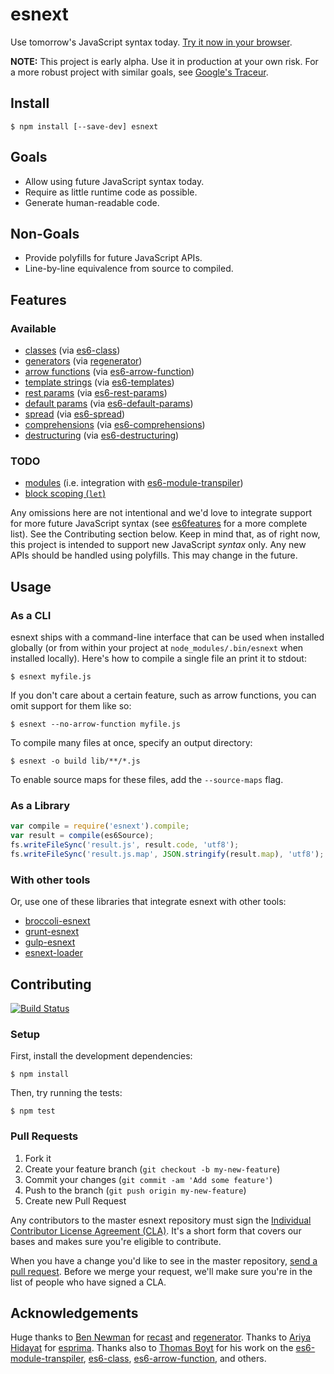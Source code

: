 # esnext

Use tomorrow's JavaScript syntax today. [Try it now in your browser](http://esnext.github.io/esnext/).

**NOTE:** This project is early alpha. Use it in production at your own risk.
For a more robust project with similar goals, see [Google's Traceur][traceur].

## Install

```
$ npm install [--save-dev] esnext
```

## Goals

* Allow using future JavaScript syntax today.
* Require as little runtime code as possible.
* Generate human-readable code.

## Non-Goals

* Provide polyfills for future JavaScript APIs.
* Line-by-line equivalence from source to compiled.

## Features

### Available

* [classes][features-classes] (via [es6-class][es6-class])
* [generators][features-generators] (via [regenerator][regenerator])
* [arrow functions][features-arrows] (via [es6-arrow-function][es6-arrow-function])
* [template strings][features-template-strings] (via [es6-templates][es6-templates])
* [rest params][features-default-rest-spread] (via [es6-rest-params][es6-rest-params])
* [default params][features-default-rest-spread] (via [es6-default-params][es6-default-params])
* [spread][features-default-rest-spread] (via [es6-spread][es6-spread])
* [comprehensions][features-comprehensions] (via [es6-comprehensions][es6-comprehensions])
* [destructuring][features-destructuring] (via [es6-destructuring][es6-destructuring])

### TODO

* [modules][features-modules] (i.e. integration with [es6-module-transpiler][es6-module-transpiler])
* [block scoping (`let`)][features-let-const]

Any omissions here are not intentional and we'd love to integrate support for
more future JavaScript syntax (see [es6features][es6features] for a more
complete list). See the Contributing section below. Keep in mind that, as of
right now, this project is intended to support new JavaScript *syntax* only.
Any new APIs should be handled using polyfills. This may change in the future.

## Usage

### As a CLI

esnext ships with a command-line interface that can be used when installed
globally (or from within your project at `node_modules/.bin/esnext` when
installed locally). Here's how to compile a single file an print it to stdout:

```
$ esnext myfile.js
```

If you don't care about a certain feature, such as arrow functions, you can
omit support for them like so:

```
$ esnext --no-arrow-function myfile.js
```

To compile many files at once, specify an output directory:

```
$ esnext -o build lib/**/*.js
```

To enable source maps for these files, add the `--source-maps` flag.

### As a Library

```js
var compile = require('esnext').compile;
var result = compile(es6Source);
fs.writeFileSync('result.js', result.code, 'utf8');
fs.writeFileSync('result.js.map', JSON.stringify(result.map), 'utf8');
```

### With other tools

Or, use one of these libraries that integrate esnext with other tools:

* [broccoli-esnext][broccoli-esnext]
* [grunt-esnext][grunt-esnext]
* [gulp-esnext][gulp-esnext]
* [esnext-loader][esnext-loader]

## Contributing

[![Build Status](https://travis-ci.org/esnext/esnext.png?branch=master)](https://travis-ci.org/esnext/esnext)

### Setup

First, install the development dependencies:

```
$ npm install
```

Then, try running the tests:

```
$ npm test
```

### Pull Requests

1. Fork it
2. Create your feature branch (`git checkout -b my-new-feature`)
3. Commit your changes (`git commit -am 'Add some feature'`)
4. Push to the branch (`git push origin my-new-feature`)
5. Create new Pull Request

Any contributors to the master esnext repository must sign the [Individual
Contributor License Agreement (CLA)][cla].  It's a short form that covers our
bases and makes sure you're eligible to contribute.

[cla]: https://spreadsheets.google.com/spreadsheet/viewform?formkey=dDViT2xzUHAwRkI3X3k5Z0lQM091OGc6MQ&ndplr=1

When you have a change you'd like to see in the master repository, [send a pull
request](https://github.com/esnext/esnext/pulls). Before we merge your
request, we'll make sure you're in the list of people who have signed a CLA.

## Acknowledgements

Huge thanks to [Ben Newman][benjamn] for [recast][recast] and
[regenerator][regenerator]. Thanks to [Ariya Hidayat][ariya] for
[esprima][esprima]. Thanks also to [Thomas Boyt][thomasboyt] for his work on
the [es6-module-transpiler][es6-module-transpiler], [es6-class][es6-class],
[es6-arrow-function][es6-arrow-function], and others.

[ariya]: https://github.com/ariya
[benjamn]: https://github.com/benjamn
[broccoli-esnext]: https://github.com/shinnn/broccoli-esnext
[broccoli]: https://github.com/joliss/broccoli
[es6-arrow-function]: https://github.com/esnext/es6-arrow-function
[es6-class]: https://github.com/esnext/es6-class
[es6-comprehensions]: https://github.com/dreame4/es6-comprehensions
[es6-default-params]: https://github.com/esnext/es6-default-params
[es6-destructuring]: https://github.com/fdecampredon/es6-destructuring
[es6-module-transpiler]: https://github.com/esnext/es6-module-transpiler
[es6-rest-params]: https://github.com/thomasboyt/es6-rest-params
[es6-spread]: https://github.com/esnext/es6-spread
[es6-templates]: https://github.com/esnext/es6-templates
[es6features]: https://github.com/lukehoban/es6features
[esnext-loader]: https://github.com/conradz/esnext-loader
[esprima]: https://github.com/ariya/esprima
[features-arrows]: https://github.com/lukehoban/es6features#arrows
[features-classes]: https://github.com/lukehoban/es6features#classes
[features-comprehensions]: https://github.com/lukehoban/es6features#comprehensions
[features-default-rest-spread]: https://github.com/lukehoban/es6features#default--rest--spread
[features-destructuring]: https://github.com/lukehoban/es6features#destructuring
[features-generators]: https://github.com/lukehoban/es6features#generators
[features-let-const]: https://github.com/lukehoban/es6features#let--const
[features-modules]: https://github.com/lukehoban/es6features#modules
[features-template-strings]: https://github.com/lukehoban/es6features#template-strings
[grunt-esnext]: https://github.com/shinnn/grunt-esnext
[gulp-esnext]: https://github.com/sindresorhus/gulp-esnext
[recast]: https://github.com/benjamn/recast
[regenerator]: http://facebook.github.io/regenerator/
[thomasboyt]: http://www.thomasboyt.com/
[traceur]: https://github.com/google/traceur-compiler
